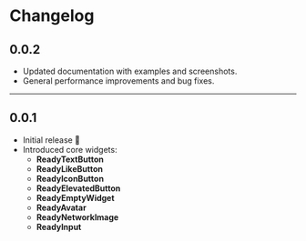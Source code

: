 # Changelog

## 0.0.2

- Updated documentation with examples and screenshots.
- General performance improvements and bug fixes.

---

## 0.0.1

- Initial release 🎉
- Introduced core widgets:
  - **ReadyTextButton**
  - **ReadyLikeButton**
  - **ReadyIconButton**
  - **ReadyElevatedButton**
  - **ReadyEmptyWidget**
  - **ReadyAvatar**
  - **ReadyNetworkImage**
  - **ReadyInput**
